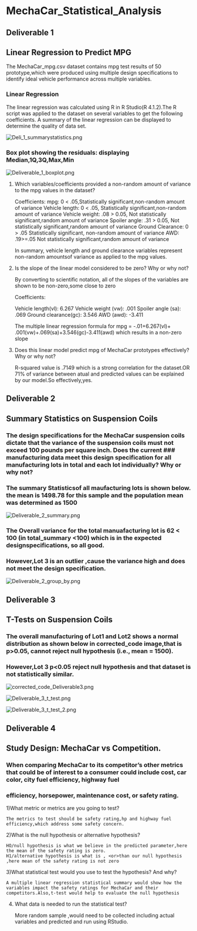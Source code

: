 # MechaCar_Statistical_Analysis

## Deliverable 1 
## Linear Regression to Predict MPG
    
The MechaCar_mpg.csv dataset contains mpg test results of 50 prototype,which were produced using multiple design specifications to identify ideal vehicle performance across multiple variables.

### Linear Regression 
   The linear regression was calculated using R in R Studio(R 4.1.2).The R script was applied to the dataset on several variables to get the following coefficients.
   A summary of the linear regression can be displayed to determine the quality of data set.
   
   ![Deli_1_summarystatistics.png](Resources/Images/Deli_1_summarystatistics.png)
   
### Box plot showing the residuals: displaying Median,1Q,3Q,Max,Min


  ![Deliverable_1_boxplot.png](Resources/Images/Deliverable_1_boxplot.png)


  
   
1) Which variables/coefficients provided a non-random amount of variance to the mpg values in the dataset?

    Coefficients:
     mpg: 0 < .05,Statistically significant,non-random amount of variance
     Vehicle length:   0 < .05,   Statistically significant,non-random amount of variance
     Vehicle weight:  .08 > 0.05,  Not statistically significant,random amount of variance
     Spoiler angle:   .31 > 0.05, Not statistically significant,random amount of variance
     Ground Clearance: 0 > .05   Statistically significant, non-random amount of variance
     AWD:             .19>=.05 Not statistically significant,random amount of variance
  
     In summary, vehicle length and ground clearance variables represent non-random amountsof variance as applied to the mpg values.

2) Is the slope of the linear model considered to be zero? Why or why not?

   By converting to scientific notation, all of the slopes of the variables are shown  to be non-zero,some close to zero
   
   Coefficients:
   
    Vehicle length(vl):  6.267
    Vehicle weight (vw):  .001
    Spoiler angle (sa):    .069
    Ground clearance(gc):  3.546
    AWD (awd):              -3.411
  
   The multiple linear regression formula for mpg = -.01+6.267(vl)+ .001(vw)+.069(sa)+3.546(gc)-3.411(awd) which results in a non-zero slope
      
   

3) Does this linear model predict mpg of MechaCar prototypes effectively? Why or why not?

    R-squared value is .7149 which is a strong correlation for the dataset.OR 71% of variance between atual and predicted values can be explained by our model.So 
     effectively,yes.
    
    
## Deliverable 2

## Summary Statistics on Suspension Coils
### The design specifications for the MechaCar suspension coils dictate that the variance of the suspension coils must not exceed 100 pounds per square inch. Does the current ### manufacturing data meet this design specification for all manufacturing lots in total and each lot individually? Why or why not?
 
### The summary Statisticsof all maufacturing lots is shown below. the mean is 1498.78 for this sample and the population mean was determined as 1500
 
 ![Deliverable_2_summary.png](Resources/Images/Deliverable_2_summary.png)
 
 
 ### The Overall variance for the total manuafacturing lot is 62 < 100 (in total_summary <100) which is in the expected designspecifications, so all good.
 ### However,Lot 3 is an outlier ,cause the variance high and does not meet the design specification.
 
 
 ![Deliverable_2_group_by.png](Resources/Images/Deliverable_2_group_by.png)
 
 
 ## Deliverable 3
 ## T-Tests on Suspension Coils
 
### The overall manufacturing  of Lot1 and Lot2  shows a normal distribution as shown below in corrected_code image,that is  p>0.05, cannot reject null hypothesis (i.e., mean = 1500).
### However,Lot 3  p<0.05 reject null hypothesis and that dataset is not statistically similar.



 ![corrected_code_Deliverable3.png](Resources/Images/corrected_code_Deliverable3.png)
 


 ![Deliverable_3_t_test.png](Resources/Images/Deliverable_3_t_test.png)
 
 
 ![Deliverable_3_t_test_2.png](Resources/Images/Deliverable_3_t_test_2.png)
 
 ## Deliverable 4
 
 ## Study Design: MechaCar vs Competition.
 
 ### When comparing MechaCar to its competitor’s other metrics that could be of interest to a consumer could include cost, car color, city fuel efficiency, highway fuel 
 ### efficiency, horsepower, maintenance cost, or safety rating.
 
 
 1)What metric or metrics are you going to test?
 
    The metrics to test should be safety rating,hp and highway fuel efficiency,which address some safety concern.
    
 2)What is the null hypothesis or alternative hypothesis?
 
    HO/null hypothesis is what we believe in the predicted parameter,here the mean of the safety rating is zero.
    H1/alternative hypothesis is what is , <or>than our null hypothesis ,here mean of the safety rating is not zero
    
 3)What statistical test would you use to test the hypothesis? And why?
    
    A multiple linear regression statistical summary would show how the variables impact the safety ratings for MechaCar and their 
    competitors.Also,t-test would help to evaluate the null hypothesis
 
 4) What data is needed to run the statistical test?
    
    More random sample ,would need to be collected including actual variables and predicted and run using RStudio.

 
 
 
    


 
